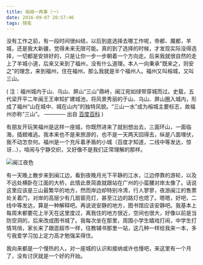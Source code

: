 ```yaml
---
title: 榕城一两事（一）
date: 2016-09-07 20:57:46
tags: 随笔
---
```


没有工作之前，有一段时间很纠结，以后到底选择去哪工作呢，帝都、魔都，羊城，还是我大新疆，觉得未来无限可能。真的到了选择的时候，才发现实际没得选择，一切都是安排好的，只是让你一步一步朝着一个方向走。后来我就很自然的走上了羊城小道，后来又来到了福州，没有什么道理。本人一向秉承"既来之，则安之"的理念，来到福州，住在福州，那么我就是半个福州人。福州又叫榕城，又叫三山。<!-- more -->

( 注：福州城内于山、乌山、屏山“三山”鼎峙，闽江宛如绿带穿城而过。史载，五代梁开平二年闽王王审知扩建城池，将风景秀丽的于山、乌山、屏山圈入城内，形成了福州“山在城中、城在山内”的独特风貌。“三山一水”成为榕城主要标志，故福州亦称“三山”。  ———— 出自 [百度百科](http://baike.baidu.com/link?url=QfHvq9vjorNdkLvN7Mc2XKkVdYbbO7oSELAh42HzX5JvNxA3_791rptxBHgBG-AUfOf-Iw_TSNnobJLLJrMtkNAPMOfM4_IEHP8wAk5tsA7) )


有朋友开玩笑福州是这样一座城，你既然进来了就别想出去，三面环山，一面临海，插翅难逃。我本来也不是来旅游的，也不是一天两天回得去，纵是八面埋伏，我不动怎奈何。福州是一个充斥着矛盾的小城（百度才知道，二线中等发达，惊讶...），喧闹与宁静交织，又好像不是我们正常理解的那样。

![闽江夜色](http://ocz1xi4bl.bkt.clouddn.com/7fc689670599723e.jpg)

有一天晚上散步来到闽江边，看到夜晚月光下平静的江水，江边停靠的游轮，以及不远处横卧在江面的大桥，此情此景简直就跟站在广州的小蛮腰对岸太像了。话说这里应该是三山最繁华的地方，然而岸边却特别冷清，行人寥寥，夜游闽江的售票处关着门，对岸的高层少有几扇窗亮灯，甚至江边的路灯也熄了。嗯嗯，好吧，二线中等发达，算是一种解释吧。再说说安静的地方，图书馆应该安静吧。我基本上每周末都要花上半天在这里度过，离我住的地方很近，空间也很大，好像以前是当防空洞的，后来改成图书城了。我每次坐在那里，周围小学生嬉戏打闹，中学生打情骂俏，家长来了跟逛超市一样，往教辅书那里一站，这几种一样给我来一本，多亏我爱学习加上定力高才勉强呆得住。

我向来都是一个慢热的人，对一座城的认识和接纳或许也慢吧，来这里有一个月了，没有讨厌就是一个好的开始。